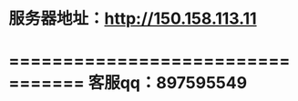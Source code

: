 服务器地址：http://150.158.113.11
=================================
=================================
客服qq：897595549
=================================
